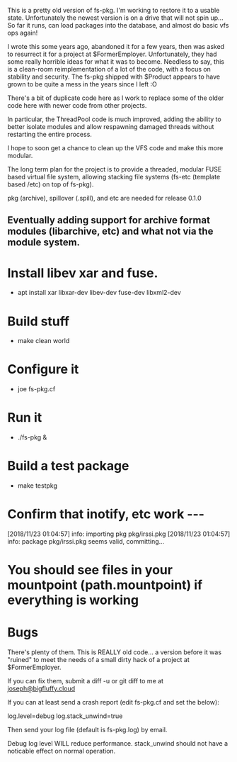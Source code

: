 This is a pretty old version of fs-pkg. I'm working to restore it to a
usable state. Unfortunately the newest version is on a drive that will not
spin up... So far it runs, can load packages into the database, and almost
do basic vfs ops again!

I wrote this some years ago, abandoned it for a few years, then was asked
to resurrect it for a project at $FormerEmployer. Unfortunately, they
had some really horrible ideas for what it was to become. Needless to say,
this is a clean-room reimplementation of a lot of the code, with a focus on
stability and security. The fs-pkg shipped with $Product appears to have
grown to be quite a mess in the years since I left :O 


There's a bit of duplicate code here as I work to replace
some of the older code here with newer code from other projects.

In particular, the ThreadPool code is much improved, adding
the ability to better isolate modules and allow respawning
damaged threads without restarting the entire process.

I hope to soon get a chance to clean up the VFS code and make
this more modular.

The long term plan for the project is to provide a threaded,
modular FUSE based virtual file system, allowing stacking
file systems (fs-etc (template based /etc) on top of fs-pkg).

pkg (archive), spillover (.spill), and etc are needed for
release 0.1.0

Eventually adding support for archive format modules
(libarchive, etc) and what not via the module system.
-----------------------

# Install libev xar and fuse.
* apt install xar libxar-dev libev-dev fuse-dev libxml2-dev

# Build stuff
* make clean world

# Configure it
* joe fs-pkg.cf

# Run it
* ./fs-pkg &

# Build a test package
* make testpkg

# Confirm that inotify, etc work ---

[2018/11/23 01:04:57]      info: importing pkg pkg/irssi.pkg
[2018/11/23 01:04:57]      info: package pkg/irssi.pkg seems valid, committing...


# You should see files in your mountpoint (path.mountpoint) if everything is working

# Bugs
There's plenty of them. This is REALLY old code... a version before it was
"ruined" to meet the needs of a small dirty hack of a project at
$FormerEmployer.

If you can fix them, submit a diff -u or git diff to me at
joseph@bigfluffy.cloud

If you can at least send a crash report (edit fs-pkg.cf and set the below):

  log.level=debug
  log.stack_unwind=true

Then send your log file (default is fs-pkg.log) by email.

Debug log level WILL reduce performance. stack_unwind should not have a
noticable effect on normal operation.
